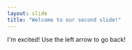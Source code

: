 ```yaml
---
layout: slide
title: "Welcome to our second slide!"
---
```

I'm excited! 
Use the left arrow to go back!
